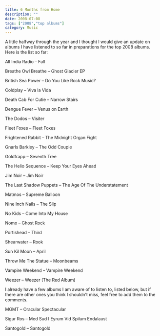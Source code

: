 ```yaml
---
title: 6 Months from Home
description: ""
date: 2008-07-08
tags: ["2008","top albums"]
category: Music
---
```



<p>A little halfway through the year and I thought I would give an update on albums I have listened to so far in preparations for the top 2008 albums.  Here is the list so far:</p>

<p>All India Radio – Fall<br>

Breathe Owl Breathe – Ghost Glacier EP<br>

British Sea Power – Do You Like Rock Music?<br>

Coldplay – Viva la Vida<br>

Death Cab For Cutie – Narrow Stairs<br>

Dengue Fever – Venus on Earth<br>

The Dodos – Visiter<br>

Fleet Foxes – Fleet Foxes<br>

Frightened Rabbit – The Midnight Organ Fight<br>

Gnarls Barkley – The Odd Couple<br>

Goldfrapp – Seventh Tree<br>

The Helio Sequence – Keep Your Eyes Ahead<br>

Jim Noir – Jim Noir<br>

The Last Shadow Puppets – The Age Of The Understatement<br>

Matmos – Supreme Balloon<br>

Nine Inch Nails – The Slip<br>

No Kids – Come Into My House<br>

Nomo – Ghost Rock<br>

Portishead – Third<br>

Shearwater – Rook<br>

Sun Kil Moon – April<br>

Throw Me The Statue – Moonbeams<br>

Vampire Weekend – Vampire Weekend<br>

Weezer – Weezer (The Red Album)</p>

<p>I already have a few albums I am aware of to listen to, listed below, but if there are other ones you think I shouldn’t miss, feel free to add them to the comments.</p>

<p>MGMT – Oracular Spectacular<br>

Sigur Ros – Med Sud I Eyrum Vid Spilum Endalaust<br>

Santogold – Santogold </p>
